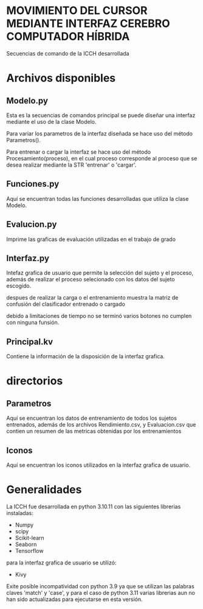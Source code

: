 # MOVIMIENTO DEL CURSOR MEDIANTE INTERFAZ CEREBRO COMPUTADOR HÍBRIDA

Secuencias de comando de la ICCH desarrollada 

# Archivos disponibles

## Modelo.py

Esta es la secuencias de comandos principal se puede diseñar una interfaz mediante el uso de la clase Modelo.

Para variar los parametros de la interfaz diseñada se hace uso del método Parametros().

Para entrenar o cargar la interfaz se hace uso del método Procesamiento(proceso), en el cual proceso corresponde al proceso que se desea realizar mediante la STR 'entrenar' o 'cargar'.

## Funciones.py

Aquí se encuentran todas las funciones desarrolladas que utiliza la clase Modelo.

## Evalucion.py

Imprime las graficas de evaluación utilizadas en el trabajo de grado

## Interfaz.py

Intefaz grafica de usuario que permite la selección del sujeto y el proceso, además de realizar el proceso selecionado con los datos del sujeto escogido.

despues de realizar la carga o el entrenamiento muestra la matriz de confusión del clasificador entrenado o cargado

debido a limitaciones de tiempo no se terminó varios botones no cumplen con ninguna funsión.

## Principal.kv

Contiene la información de la disposición de la interfaz grafica.

# directorios

## Parametros

Aquí se encuentran los datos de entrenamiento de todos los sujetos entrenados, además de los archivos Rendimiento.csv, y Evaluacion.csv que contien un resumen de las metricas obtenidas por los entrenamientos

## Iconos

Aquí se encuentran los iconos utilizados en la interfaz grafica de usuario.


# Generalidades

La ICCH fue desarrollada en python 3.10.11 con las siguientes librerias instaladas:
- Numpy
- scipy
- Scikit-learn
- Seaborn
- Tensorflow

para la interfaz grafica de usuario se utilizó:
- Kivy

Exite posible incompatividad con python 3.9 ya que se utilizan las palabras claves 'match' y 'case', y para el caso de python 3.11 varias librerias aun no han sido actualizadas para ejecutarse en esta versión.
